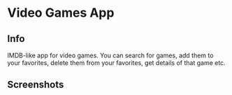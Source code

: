 # Video Games App
## Info
IMDB-like app for video games. You can search for games, add them to your favorites, delete them from your favorites, get details of that game etc.

## Screenshots
